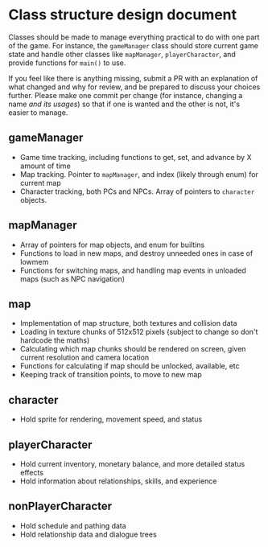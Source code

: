 # Class structure design document
Classes should be made to manage everything practical to do with one part of the game. For instance, the `gameManager` class should store current game state and handle other classes like `mapManager`, `playerCharacter`, and provide functions for `main()` to use.

If you feel like there is anything missing, submit a PR with an explanation of what changed and why for review, and be prepared to discuss your choices further. Please make one commit per change (for instance, changing a name *and its usages*) so that if one is wanted and the other is not, it's easier to manage.

## gameManager
- Game time tracking, including functions to get, set, and advance by X amount of time
- Map tracking. Pointer to `mapManager`, and index (likely through enum) for current map
- Character tracking, both PCs and NPCs. Array of pointers to `character` objects.

## mapManager
- Array of pointers for map objects, and enum for builtins
- Functions to load in new maps, and destroy unneeded ones in case of lowmem
- Functions for switching maps, and handling map events in unloaded maps (such as NPC navigation)

## map
- Implementation of map structure, both textures and collision data
- Loading in texture chunks of 512x512 pixels (subject to change so don't hardcode the maths)
- Calculating which map chunks should be rendered on screen, given current resolution and camera location
- Functions for calculating if map should be unlocked, available, etc
- Keeping track of transition points, to move to new map

## character
- Hold sprite for rendering, movement speed, and status

## playerCharacter
- Hold current inventory, monetary balance, and more detailed status effects
- Hold information about relationships, skills, and experience

## nonPlayerCharacter
- Hold schedule and pathing data
- Hold relationship data and dialogue trees


